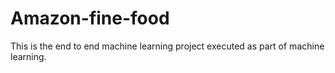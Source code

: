 # Amazon-fine-food
This is the end to end machine learning project executed as part of machine learning.
